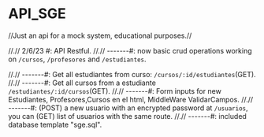 # API_SGE
//Just an api for a mock system, educational purposes.//

//.// 2/6/23 #: API Restful.
//.// -------#: now basic crud operations working on `/cursos`, `/profesores` and `/estudiantes`. 


//.// -------#: Get all estudiantes from  curso: `/cursos/:id/estudiantes`(GET). 
//.// -------#: Get all cursos from a estudiante `/estudiantes/:id/cursos`(GET). 
//.// -------#: Form inputs for new Estudiantes, Profesores,Cursos en el html, MiddleWare ValidarCampos. 
//.// -------#: (POST) a new usuario with an encrypted password at `/usuarios`, you can (GET) list of usuarios with the same route. 
//.// -------#: included database template "sge.sql". 


